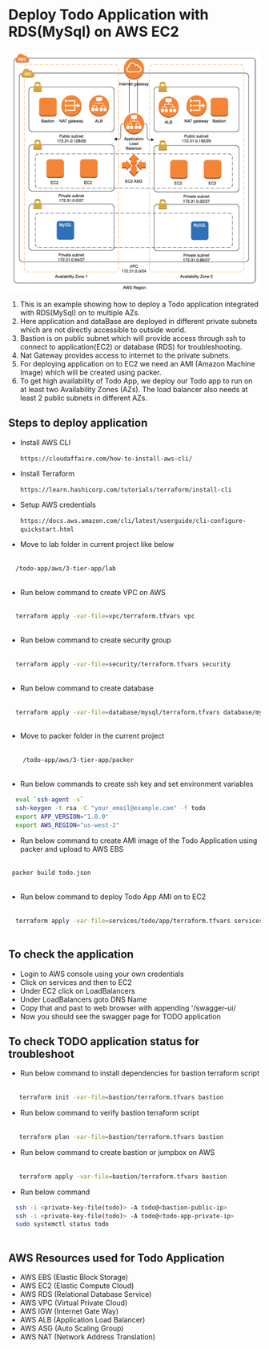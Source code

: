 # Deploy Todo Application with RDS(MySql) on AWS EC2

![Todo-RDS-MySql-EC2](todo_phase_1.png)

1. This is an example showing how to deploy a Todo application integrated with RDS(MySql) on to multiple AZs.
2. Here application  and dataBase are deployed in different private subnets which are not directly accessible to outside world.
3. Bastion is on  public subnet which will provide access through ssh to connect to application(EC2) or database (RDS)  for troubleshooting.
4. Nat Gateway provides access to internet to the private subnets.
5. For deploying application on to EC2 we need an AMI (Amazon Machine Image) which will be created using packer.
6. To get high availability of Todo App, we deploy our Todo app to run on at least two Availability Zones (AZs). The load balancer also needs at least 2 public subnets in different AZs.

## Steps to deploy application ##

- Install AWS CLI

  `https://cloudaffaire.com/how-to-install-aws-cli/`
  
- Install Terraform

  `https://learn.hashicorp.com/tutorials/terraform/install-cli`
  
- Setup AWS credentials

  `https://docs.aws.amazon.com/cli/latest/userguide/cli-configure-quickstart.html`
  
- Move to lab folder  in current project like below

```bash 
  
  /todo-app/aws/3-tier-app/lab
    
```
  
- Run below command to create VPC on AWS

``` bash 
     
  terraform apply -var-file=vpc/terraform.tfvars vpc 
  
```

- Run below command to create security group 

``` bash 
     
  terraform apply -var-file=security/terraform.tfvars security 
  
```
- Run below command to create database

``` bash 
     
  terraform apply -var-file=database/mysql/terraform.tfvars database/mysql
  
```
- Move to packer folder in the current project
 
``` bash
    
    /todo-app/aws/3-tier-app/packer
    
```
- Run below commands to create ssh key and set environment variables

``` bash     
  eval `ssh-agent -s`
  ssh-keygen -t rsa -C "your_email@example.com" -f todo
  export APP_VERSION="1.0.0"
  export AWS_REGION="us-west-2"       
```
  

- Run below command to create AMI image of the Todo Application using packer and upload to AWS EBS

``` bash
  
 packer build todo.json
     
```

- Run below command to  deploy Todo App AMI on to EC2

```bash

  terraform apply -var-file=services/todo/app/terraform.tfvars services/todo/app
  
```

## To check the application ##

- Login to AWS console using your own credentials
- Click on  services and then to EC2
- Under EC2 click on LoadBalancers
- Under LoadBalancers goto DNS Name
- Copy that and past to web browser with appending '/swagger-ui/
- Now you should see the swagger page for TODO application

## To check TODO application status for troubleshoot ##

- Run below command to install dependencies for bastion terraform script

```bash

   terraform init -var-file=bastion/terraform.tfvars bastion

```

- Run below command to verify  bastion terraform script

```bash

   terraform plan -var-file=bastion/terraform.tfvars bastion

```

- Run below command to create  bastion or jumpbox on AWS

```bash

   terraform apply -var-file=bastion/terraform.tfvars bastion

```
- Run below command 

```bash
  ssh -i <private-key-file(todo)> -A todo@<bastion-public-ip>
  ssh -i <private-key-file(todo)> -A todo@<todo-app-private-ip>
  sudo systemctl status todo
  
```



## AWS Resources used for Todo Application

- AWS EBS (Elastic Block Storage)
- AWS EC2 (Elastic Compute Cloud)
- AWS RDS (Relational Database Service)
- AWS VPC (Virtual Private Cloud)
- AWS IGW (Internet Gate Way)
- AWS ALB (Application Load Balancer)
- AWS ASG (Auto Scaling Group)
- AWS NAT (Network Address Translation)
